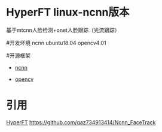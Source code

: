 # HyperFT linux-ncnn版本
基于mtcnn人脸检测+onet人脸跟踪（光流跟踪）

#开发环境
ncnn ubuntu18.04 opencv4.01


#开源框架
+ [ncnn](https://github.com/Tencent/ncnn)

+ [opencv](https://github.com/opencv/opencv)

# 引用
[HyperFT](https://github.com/zeusees/HyperFT)
https://github.com/qaz734913414/Ncnn_FaceTrack

